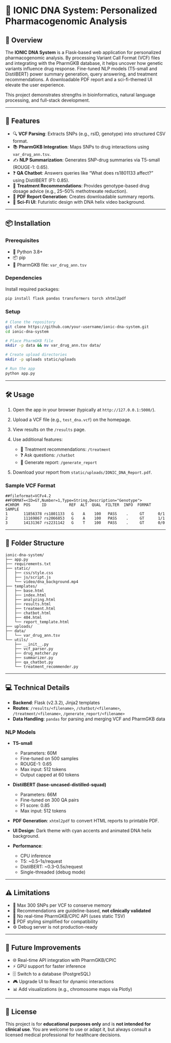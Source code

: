 # 🚀 IONIC DNA System: Personalized Pharmacogenomic Analysis

## 🌟 Overview

The **IONIC DNA System** is a Flask-based web application for personalized pharmacogenomic analysis. By processing Variant Call Format (VCF) files and integrating with the PharmGKB database, it helps uncover how genetic variants influence drug response. Fine-tuned NLP models (T5-small and DistilBERT) power summary generation, query answering, and treatment recommendations. A downloadable PDF report and a sci-fi-themed UI elevate the user experience.

This project demonstrates strengths in bioinformatics, natural language processing, and full-stack development.

---

## 🎯 Features

- 🔍 **VCF Parsing**: Extracts SNPs (e.g., rsID, genotype) into structured CSV format.
- 📚 **PharmGKB Integration**: Maps SNPs to drug interactions using `var_drug_ann.tsv`.
- ✍️ **NLP Summarization**: Generates SNP-drug summaries via T5-small (ROUGE-1: 0.65).
- ❓ **QA Chatbot**: Answers queries like “What does rs1801133 affect?” using DistilBERT (F1: 0.85).
- 💊 **Treatment Recommendations**: Provides genotype-based drug dosage advice (e.g., 25–50% methotrexate reduction).
- 📄 **PDF Report Generation**: Creates downloadable summary reports.
- 🎨 **Sci-Fi UI**: Futuristic design with DNA helix video background.

---

## 📦 Installation

### Prerequisites

- 🐍 Python 3.8+
- 📦 pip
- 📂 PharmGKB file: `var_drug_ann.tsv`

### Dependencies

Install required packages:
```bash
pip install flask pandas transformers torch xhtml2pdf
````

### Setup

```bash
# Clone the repository
git clone https://github.com/your-username/ionic-dna-system.git
cd ionic-dna-system

# Place PharmGKB file
mkdir -p data && mv var_drug_ann.tsv data/

# Create upload directories
mkdir -p uploads static/uploads

# Run the app
python app.py
```

---

## 🛠️ Usage

1. Open the app in your browser (typically at `http://127.0.0.1:5000/`).
2. Upload a VCF file (e.g., `test_dna.vcf`) on the homepage.
3. View results on the `/results` page.
4. Use additional features:

   * 💊 Treatment recommendations: `/treatment`
   * ❓ Ask questions: `/chatbot`
   * 📄 Generate report: `/generate_report`
5. Download your report from `static/uploads/IONIC_DNA_Report.pdf`.

### Sample VCF Format

```
##fileformat=VCFv4.2
##FORMAT=<ID=GT,Number=1,Type=String,Description="Genotype">
#CHROM  POS     ID          REF  ALT  QUAL  FILTER  INFO  FORMAT  SAMPLE
1       11856378 rs1801133   G    A    100   PASS    .     GT      0/1
2       11169867 rs2066853   G    A    100   PASS    .     GT      1/1
3       14131367 rs2231142   G    T    100   PASS    .     GT      0/0
```

---

## 📁 Folder Structure

```
ionic-dna-system/
├── app.py
├── requirements.txt
├── static/
│   ├── css/style.css
│   ├── js/script.js
│   └── video/dna_background.mp4
├── templates/
│   ├── base.html
│   ├── index.html
│   ├── analyzing.html
│   ├── results.html
│   ├── treatment.html
│   ├── chatbot.html
│   ├── 404.html
│   └── report_template.html
├── uploads/
├── data/
│   └── var_drug_ann.tsv
└── utils/
    ├── __init__.py
    ├── vcf_parser.py
    ├── drug_matcher.py
    ├── summarizer.py
    ├── qa_chatbot.py
    └── treatment_recommender.py
```

---

## 💻 Technical Details

* **Backend**: Flask (v2.3.2), Jinja2 templates
* **Routes**: `/results/<filename>`, `/chatbot/<filename>`, `/treatment/<filename>`, `/generate_report/<filename>`
* **Data Handling**: `pandas` for parsing and merging VCF and PharmGKB data

### NLP Models

* **T5-small**

  * Parameters: 60M
  * Fine-tuned on 500 samples
  * ROUGE-1: 0.65
  * Max input: 512 tokens
  * Output capped at 60 tokens

* **DistilBERT (base-uncased-distilled-squad)**

  * Parameters: 66M
  * Fine-tuned on 300 QA pairs
  * F1 score: 0.85
  * Max input: 512 tokens

* **PDF Generation**: `xhtml2pdf` to convert HTML reports to printable PDF.

* **UI Design**: Dark theme with cyan accents and animated DNA helix background.

* **Performance**:

  * CPU inference
  * T5: \~0.5–1s/request
  * DistilBERT: \~0.3–0.5s/request
  * Single-threaded (debug mode)

---

## ⚠️ Limitations

* 🔢 Max 300 SNPs per VCF to conserve memory
* 💊 Recommendations are guideline-based, **not clinically validated**
* 📡 No real-time PharmGKB/CPIC API (uses static TSV)
* 📄 PDF styling simplified for compatibility
* ⚙️ Debug server is not production-ready

---

## 🚀 Future Improvements

* 🌐 Real-time API integration with PharmGKB/CPIC
* ⚡ GPU support for faster inference
* 🗄️ Switch to a database (PostgreSQL)
* 🎮 Upgrade UI to React for dynamic interactions
* 📊 Add visualizations (e.g., chromosome maps via Plotly)

---

## 📄 License

This project is for **educational purposes only** and is **not intended for clinical use**. You are welcome to use or adapt it, but always consult a licensed medical professional for healthcare decisions.

```
